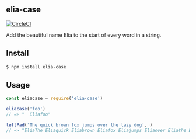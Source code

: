 ## elia-case

[![CircleCI](https://circleci.com/gh/thejapanexperience/elia-case.svg?style=shield)](https://circleci.com/gh/thejapanexperience/elia-case)

Add the beautiful name Elia to the start of every word in a string.

## Install

```bash
$ npm install elia-case
```

## Usage

```js
const eliacase = require('elia-case')

eliacase('foo')
// => "  Eliafoo"

leftPad('The quick brown fox jumps over the lazy dog', )
// => "EliaThe Eliaquick Eliabrown Eliafox Eliajumps Eliaover Eliathe Elialazy Eliadog"

```
